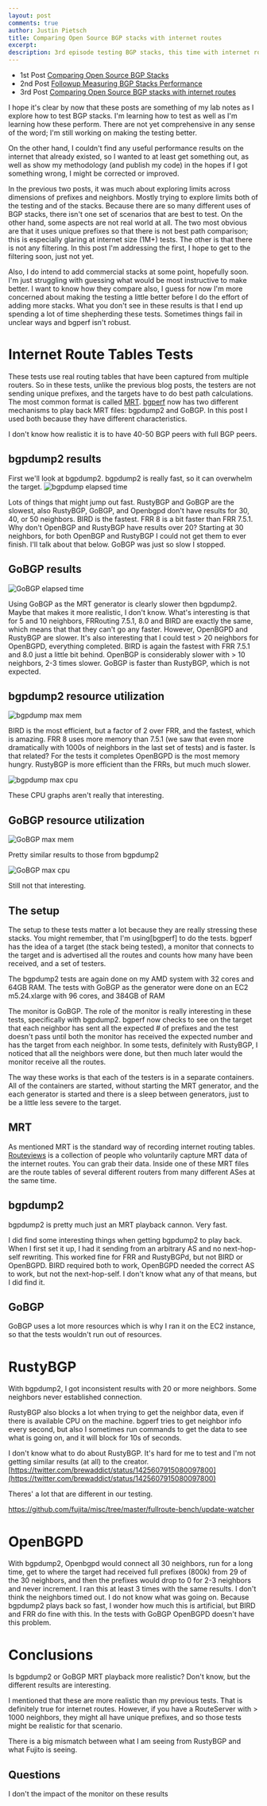 ```yaml
---
layout: post
comments: true
author: Justin Pietsch
title: Comparing Open Source BGP stacks with internet routes
excerpt: 
description: 3rd episode testing BGP stacks, this time with internet routes.
---
```


- 1st Post [Comparing Open Source BGP Stacks](https://elegantnetwork.github.io/posts/comparing-open-source-bgp-stacks/)
- 2nd Post [Followup Measuring BGP Stacks Performance](https://elegantnetwork.github.io/posts/followup-measuring-BGP-stacks/)
- 3rd Post [Comparing Open Source BGP stacks with internet routes](https://elegantnetwork.github.io/posts/comparing-open-source-bgp-internet-routes)

I hope it's clear by now that these posts are something of my lab notes as I explore how to test BGP stacks. I'm learning how to test as well as I'm learning how these perform. There are not yet comprehensive in any sense of the word; I'm still working on making the testing better. 

On the other hand, I couldn't find any useful performance results on the internet that already existed, so I wanted to at least get something out, as well as show my methodology (and publish my code) in the hopes if I got something wrong, I might be corrected or improved.

In the previous two posts, it was much about exploring limits across dimensions of prefixes and neighbors. Mostly trying to explore limits both of the testing and of the stacks. Because there are so many different uses of BGP stacks, there isn't one set of scenarios that are best to test. On the other hand, some aspects are not real world at all. The two most obvious are that it uses unique prefixes so that there is not best path comparison; this is especially glaring at internet size (1M+) tests. The other is that there is not any filtering. In this post I'm addressing the first, I hope to get to the filtering soon, just not yet.

Also, I do intend to add commercial stacks at some point, hopefully soon. I'm just struggling with guessing what would be most instructive to make better. I want to know how they compare also, I guess for now I'm more concerned about making the testing a little better before I do the effort of adding  more stacks. What you don't see in these results is that I end up spending a lot of time shepherding these tests. Sometimes things fail in unclear ways and bgperf isn't robust.

# Internet Route Tables Tests
These tests use real routing tables that have been captured from multiple routers. So in these tests, unlike the previous blog posts, the testers are not sending unique prefixes, and the targets have to do best path calculations. The most common format is called [MRT](https://datatracker.ietf.org/doc/html/rfc8050). [bgperf](https://github.com/jopietsch/bgperf) now has two different mechanisms to play back MRT files: bgpdump2 and GoBGP. In this post I used both because they have different characteristics.

I don't know how realistic it is to have 40-50 BGP peers with full BGP peers.
## bgpdump2 results
First we'll look at bgpdump2. bgpdump2 is really fast, so it can overwhelm the target.
![bgpdump elapsed time](/assets/images/2021-08-bgp-stacks-internet/bgperf_bgpdump-all_elapsed.png)

Lots of things that might jump out fast. RustyBGP and GoBGP are the slowest, also RustyBGP, GoBGP,  and Openbgpd don't have results for 30, 40, or 50 neighbors. BIRD is the fastest. FRR 8 is a bit faster than FRR 7.5.1. Why don't OpenBGP and RustyBGP have results over 20? Starting at 30 neighbors, for both OpenBGP and RustyBGP I could not get them to ever finish. I'll talk about that below. GoBGP was just so slow I stopped.

## GoBGP results

![GoBGP elapsed time](/assets/images/2021-08-bgp-stacks-internet/bgperf_GoBGP-MRT-all_elapsed.png)

Using GoBGP as the MRT generator is clearly slower then bgpdump2. Maybe that makes it more realistic, I don't know. What's interesting is that for 5 and 10 neighbors, FRRouting 7.5.1, 8.0 and BIRD are exactly the same, which means that that they can't go any faster. However, OpenBGPD and RustyBGP are slower. It's also interesting that I could test > 20 neighbors for OpenBGPD, everything completed. BIRD is again the fastest with FRR 7.5.1 and 8.0 just a little bit behind. OpenBGP is considerably slower with > 10 neighbors, 2-3 times slower. GoBGP is faster than RustyBGP, which is not expected.

## bgpdump2 resource utilization


![bgpdump max mem](/assets/images/2021-08-bgp-stacks-internet/bgperf_bgpdump-all_max_mem.png)

BIRD is the most efficient, but a factor of 2 over FRR, and the fastest, which is amazing. FRR 8 uses more memory than 7.5.1 (we saw that even more dramatically with 1000s of neighbors in the last set of tests) and is faster. Is that related? For the tests it completes OpenBGPD is the most memory hungry. RustyBGP is more efficient than the FRRs, but much much slower.

![bgpdump max cpu](/assets/images/2021-08-bgp-stacks-internet/bgperf_bgpdump-all_max_cpu.png)

These CPU graphs aren't really that interesting.


## GoBGP resource utilization

![GoBGP max mem](/assets/images/2021-08-bgp-stacks-internet/bgperf_GoBGP-MRT-all_max_mem.png)

Pretty similar results to those from bgpdump2

![GoBGP max cpu](/assets/images/2021-08-bgp-stacks-internet/bgperf_GoBGP-MRT-all_max_cpu.png)

Still not that interesting.

## The setup

The setup to these tests matter a lot because they are really stressing these stacks. You might remember, that I'm using[bgperf] to do the tests. bgperf has the idea of a target (the stack being tested), a monitor that connects to the target and is advertised all the routes and counts how many have been received, and a set of testers. 

The bgpdump2 tests are again done on my AMD system with 32 cores and 64GB RAM. The tests with GoBGP as the generator were done on an EC2 m5.24.xlarge with 96 cores, and 384GB of RAM


The monitor is GoBGP. The role of the monitor is really interesting in these tests, specifically with bgpdump2. bgperf now checks to see on the target that each neighbor has sent all the expected # of prefixes and the test doesn't pass until both the monitor has received the expected number and has the target from each neighbor. In some tests, definitely with RustyBGP, I noticed that all the neighbors were done, but then much later would the monitor receive all the routes.


The way these works is that each of the testers is in a separate containers. All of the containers are started, without starting the MRT generator, and the each generator is started and there is a sleep between generators, just to be a little less severe to the target.

## MRT

As mentioned MRT is the standard way of recording internet routing tables. [Routeviews](http://www.routeviews.org/routeviews/) is a collection of people who voluntarily capture MRT data of the internet routes. You can grab their data. Inside one of these MRT files are the route tables of several different routers from many different ASes at the same time.

## bgpdump2

bgpdump2 is pretty much just an MRT playback cannon. Very fast.

I did find some interesting things when getting bgpdump2 to play back. When I first set it up, I had it sending from an arbitrary AS and no next-hop-self rewriting. This worked fine for FRR and RustyBGPd, but not BIRD or OpenBGPD. BIRD required both to work, OpenBGPD needed the correct AS to work, but not the next-hop-self. I don't know what any of that means, but I did find it.

## GoBGP
GoBGP uses a lot more resources which is why I ran it on the EC2 instance, so that the tests wouldn't run out of resources.

# RustyBGP

With bgpdump2, I got inconsistent results with 20 or more neighbors. Some neighbors never established connection. 

RustyBGP also blocks a lot when trying to get the neighbor data, even if there is available CPU on the machine.  bgperf tries to get neighbor info every second, but also I sometimes run commands to get the data to see what is going on, and it will block for 10s of seconds.



I don't know what to do about RustyBGP. It's hard for me to test and I'm not getting similar results (at all) to the creator. [https://twitter.com/brewaddict/status/1425607915080097800](https://twitter.com/brewaddict/status/1425607915080097800)


Theres' a lot that are different in our testing.

https://github.com/fujita/misc/tree/master/fullroute-bench/update-watcher

# OpenBGPD
With bgpdump2, Openbgpd would connect all 30 neighbors, run for a long time, get to where the target had received full prefixes (800k) from 29 of the 30 neighbors, and then the prefixes would drop to 0 for 2-3 neighbors and never increment. I ran this at least 3 times with the same results. I don't think the neighbors timed out. I do not know what was going on. Because bgpdump2 plays back so fast, I wonder how much this is artificial, but BIRD and FRR do fine with this. In the tests with GoBGP OpenBGPD doesn't have this problem.



# Conclusions
Is bgpdump2 or GoBGP MRT playback more realistic? Don't know, but the different results are interesting.

I mentioned that these are more realistic than my previous tests. That is definitely true for internet routes. However, if you have a RouteServer with > 1000 neighbors, they might all have unique prefixes, and so those tests might be realistic for that scenario.


There is a big mismatch between what I am seeing from RustyBGP and what Fujito is seeing.

## Questions
 I don't the impact of the monitor on these results
